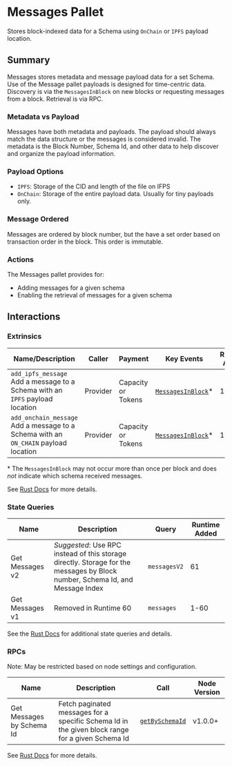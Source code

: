 # Messages Pallet

Stores block-indexed data for a Schema using `OnChain` or `IPFS` payload location.

## Summary

Messages stores metadata and message payload data for a set Schema.
Use of the Message pallet payloads is designed for time-centric data.
Discovery is via the `MessagesInBlock` on new blocks or requesting messages from a block.
Retrieval is via RPC.

### Metadata vs Payload

Messages have both metadata and payloads.
The payload should always match the data structure or the messages is considered invalid.
The metadata is the Block Number, Schema Id, and other data to help discover and organize the payload information.

### Payload Options

- `IPFS`: Storage of the CID and length of the file on IFPS
- `OnChain`: Storage of the entire payload data. Usually for tiny payloads only.

### Message Ordered

Messages are ordered by block number, but the have a set order based on transaction order in the block.
This order is immutable.

### Actions

The Messages pallet provides for:

- Adding messages for a given schema
- Enabling the retrieval of messages for a given schema

## Interactions

### Extrinsics

| Name/Description                                                                         | Caller   | Payment            | Key Events                                                                                                                        | Runtime Added |
| ---------------------------------------------------------------------------------------- | -------- | ------------------ | --------------------------------------------------------------------------------------------------------------------------------- | ------------- |
| `add_ipfs_message`<br />Add a message to a Schema with an `IPFS` payload location        | Provider | Capacity or Tokens | [`MessagesInBlock`](https://frequency-chain.github.io/frequency/pallet_messages/pallet/enum.Event.html#variant.MessagesInBlock)\* | 1             |
| `add_onchain_message`<br />Add a message to a Schema with an `ON_CHAIN` payload location | Provider | Capacity or Tokens | [`MessagesInBlock`](https://frequency-chain.github.io/frequency/pallet_messages/pallet/enum.Event.html#variant.MessagesInBlock)\* | 1             |

\* The `MessagesInBlock` may not occur more than once per block and does _not_ indicate which schema received messages.

See [Rust Docs](https://frequency-chain.github.io/frequency/pallet_messages/pallet/struct.Pallet.html) for more details.

### State Queries

| Name            | Description                                                                                                                   | Query        | Runtime Added |
| --------------- | ----------------------------------------------------------------------------------------------------------------------------- | ------------ | ------------- |
| Get Messages v2 | _Suggested_: Use RPC instead of this storage directly. Storage for the messages by Block number, Schema Id, and Message Index | `messagesV2` | 61            |
| Get Messages v1 | Removed in Runtime 60                                                                                                         | `messages`   | 1-60          |

See the [Rust Docs](https://frequency-chain.github.io/frequency/pallet_messages/pallet/storage_types/index.html) for additional state queries and details.

### RPCs

Note: May be restricted based on node settings and configuration.

| Name                      | Description                                                                                      | Call                                                                                                                                               | Node Version |
| ------------------------- | ------------------------------------------------------------------------------------------------ | -------------------------------------------------------------------------------------------------------------------------------------------------- | ------------ |
| Get Messages by Schema Id | Fetch paginated messages for a specific Schema Id in the given block range for a given Schema Id | [`getBySchemaId`](https://frequency-chain.github.io/frequency/pallet_messages_rpc/trait.MessagesApiServer.html#tymethod.get_messages_by_schema_id) | v1.0.0+      |

See [Rust Docs](https://frequency-chain.github.io/frequency/pallet_messages_rpc/trait.MessagesApiServer.html) for more details.
